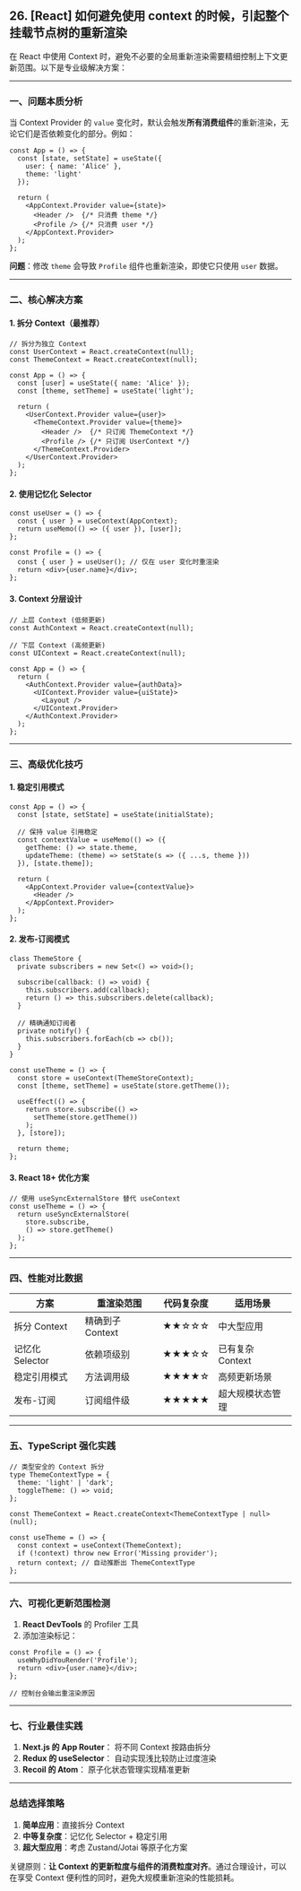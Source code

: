 ## 26. [React] 如何避免使用 context 的时候，引起整个挂载节点树的重新渲染

在 React 中使用 Context 时，避免不必要的全局重新渲染需要精细控制上下文更新范围。以下是专业级解决方案：

---

### 一、问题本质分析
当 Context Provider 的 `value` 变化时，默认会触发**所有消费组件**的重新渲染，无论它们是否依赖变化的部分。例如：

```tsx
const App = () => {
  const [state, setState] = useState({
    user: { name: 'Alice' },
    theme: 'light'
  });

  return (
    <AppContext.Provider value={state}>
      <Header />  {/* 只消费 theme */}
      <Profile /> {/* 只消费 user */}
    </AppContext.Provider>
  );
};
```
**问题**：修改 `theme` 会导致 `Profile` 组件也重新渲染，即使它只使用 `user` 数据。

---

### 二、核心解决方案

#### 1. **拆分 Context（最推荐）**
```tsx
// 拆分为独立 Context
const UserContext = React.createContext(null);
const ThemeContext = React.createContext(null);

const App = () => {
  const [user] = useState({ name: 'Alice' });
  const [theme, setTheme] = useState('light');

  return (
    <UserContext.Provider value={user}>
      <ThemeContext.Provider value={theme}>
        <Header />  {/* 只订阅 ThemeContext */}
        <Profile /> {/* 只订阅 UserContext */}
      </ThemeContext.Provider>
    </UserContext.Provider>
  );
};
```

#### 2. **使用记忆化 Selector**
```tsx
const useUser = () => {
  const { user } = useContext(AppContext);
  return useMemo(() => ({ user }), [user]);
};

const Profile = () => {
  const { user } = useUser(); // 仅在 user 变化时重渲染
  return <div>{user.name}</div>;
};
```

#### 3. **Context 分层设计**
```tsx
// 上层 Context (低频更新)
const AuthContext = React.createContext(null);

// 下层 Context (高频更新)
const UIContext = React.createContext(null);

const App = () => {
  return (
    <AuthContext.Provider value={authData}>
      <UIContext.Provider value={uiState}>
        <Layout />
      </UIContext.Provider>
    </AuthContext.Provider>
  );
};
```

---

### 三、高级优化技巧

#### 1. **稳定引用模式**
```tsx
const App = () => {
  const [state, setState] = useState(initialState);

  // 保持 value 引用稳定
  const contextValue = useMemo(() => ({
    getTheme: () => state.theme,
    updateTheme: (theme) => setState(s => ({ ...s, theme }))
  }), [state.theme]);

  return (
    <AppContext.Provider value={contextValue}>
      <Header />
    </AppContext.Provider>
  );
};
```

#### 2. **发布-订阅模式**
```tsx
class ThemeStore {
  private subscribers = new Set<() => void>();

  subscribe(callback: () => void) {
    this.subscribers.add(callback);
    return () => this.subscribers.delete(callback);
  }

  // 精确通知订阅者
  private notify() {
    this.subscribers.forEach(cb => cb());
  }
}

const useTheme = () => {
  const store = useContext(ThemeStoreContext);
  const [theme, setTheme] = useState(store.getTheme());

  useEffect(() => {
    return store.subscribe(() => 
      setTheme(store.getTheme())
    );
  }, [store]);

  return theme;
};
```

#### 3. **React 18+ 优化方案**
```tsx
// 使用 useSyncExternalStore 替代 useContext
const useTheme = () => {
  return useSyncExternalStore(
    store.subscribe,
    () => store.getTheme()
  );
};
```

---

### 四、性能对比数据
| 方案                | 重渲染范围       | 代码复杂度 | 适用场景               |
|---------------------|----------------|------------|-----------------------|
| 拆分 Context        | 精确到子 Context | ★★☆☆☆      | 中大型应用            |
| 记忆化 Selector     | 依赖项级别       | ★★★☆☆      | 已有复杂 Context      |
| 稳定引用模式        | 方法调用级       | ★★★★☆      | 高频更新场景          |
| 发布-订阅           | 订阅组件级       | ★★★★★      | 超大规模状态管理      |

---

### 五、TypeScript 强化实践
```tsx
// 类型安全的 Context 拆分
type ThemeContextType = {
  theme: 'light' | 'dark';
  toggleTheme: () => void;
};

const ThemeContext = React.createContext<ThemeContextType | null>(null);

const useTheme = () => {
  const context = useContext(ThemeContext);
  if (!context) throw new Error('Missing provider');
  return context; // 自动推断出 ThemeContextType
};
```

---

### 六、可视化更新范围检测
1. **React DevTools** 的 Profiler 工具
2. 添加渲染标记：
```tsx
const Profile = () => {
  useWhyDidYouRender('Profile');
  return <div>{user.name}</div>;
};

// 控制台会输出重渲染原因
```

---

### 七、行业最佳实践
1. **Next.js 的 App Router**：
   将不同 Context 按路由拆分
2. **Redux 的 useSelector**：
   自动实现浅比较防止过度渲染
3. **Recoil 的 Atom**：
   原子化状态管理实现精准更新

---

### 总结选择策略
1. **简单应用**：直接拆分 Context
2. **中等复杂度**：记忆化 Selector + 稳定引用
3. **超大型应用**：考虑 Zustand/Jotai 等原子化方案

关键原则：**让 Context 的更新粒度与组件的消费粒度对齐**。通过合理设计，可以在享受 Context 便利性的同时，避免大规模重新渲染的性能损耗。
